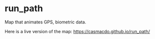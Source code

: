 # run_path
Map that animates GPS, biometric data.

Here is a live version of the map: https://casmacdo.github.io/run_path/
